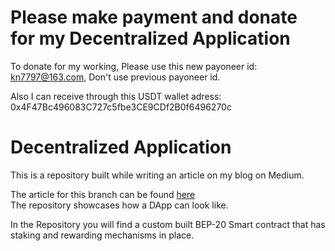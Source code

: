 

# Please make payment and donate for my Decentralized Application

To donate for my working, Please use this new payoneer id:  kn7797@163.com, Don't use previous payoneer id.

Also I can receive through this USDT wallet adress: 0x4F47Bc496083C727c5fbe3CE9CDf2B0f6496270c
                                                    


# Decentralized Application
This is a repository built while writing an article on my blog on Medium.  

The article for this branch can be found [here](https://itnext.io/creating-a-inheritable-staking-contract-in-solidity-7804ae2d7a32)  
The repository showcases how a DApp can look like.  

In the Repository you will find a custom built BEP-20 Smart contract that has  
staking and rewarding mechanisms in place. 


